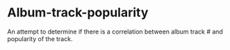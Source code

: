 Album-track-popularity
======================
An attempt to determine if there is a correlation between album track # and popularity of the track. 